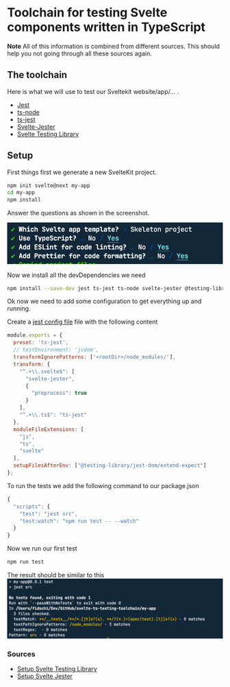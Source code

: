 # Toolchain for testing Svelte components written in TypeScript

**Note** All of this information is combined from different sources. This should help you not going through all these sources again.
## The toolchain

Here is what we will use to test our Sveltekit website/app/... .
- [Jest](https://jestjs.io/)
- [ts-node](https://typestrong.org/ts-node/)
- [ts-jest](https://github.com/kulshekhar/ts-jest)
- [Svelte-Jester](https://github.com/mihar-22/svelte-jester#typescript)
- [Svelte Testing Library](https://testing-library.com/docs/svelte-testing-library/intro)

## Setup

First things first we generate a new SvelteKit project.

```bash
npm init svelte@next my-app
cd my-app
npm install
```
Answer the questions as shown in the screenshot.

![init questions](./images/init-svelte.png)

Now we install all the devDependencies we need
```bash
npm install --save-dev jest ts-jest ts-node svelte-jester @testing-library/svelte @testing-library/jest-dom
``` 
Ok now we need to add some configuration to get everything up and running.

Create a [jest config file](./my-app/jest.config.cjs) file with the following content
```js
module.exports = {
  preset: 'ts-jest',
  // testEnvironment: 'jsdom',
  transformIgnorePatterns: ['<rootDir>/node_modules/'],
  transform: {
    "^.+\\.svelte$": [
      "svelte-jester",
      {
        "preprocess": true
      }
    ],
    "^.+\\.ts$": "ts-jest"
  },
  moduleFileExtensions: [
    "js",
    "ts",
    "svelte"
  ],
  setupFilesAfterEnv: ["@testing-library/jest-dom/extend-expect"]
};
``` 

To run the tests we add the following command to our package.json
```js
{
  "scripts": {
    "test": "jest src",
    "test:watch": "npm run test -- --watch"
  }
}
``` 

Now we run our first test
```bash
npm run test
```

The result should be similar to this
![first test run](./images/first-test.png)


### Sources
- [Setup Svelte Testing Library](https://testing-library.com/docs/svelte-testing-library/setup)
- [Setup Svelte Jester](https://github.com/mihar-22/svelte-jester#typescript)
